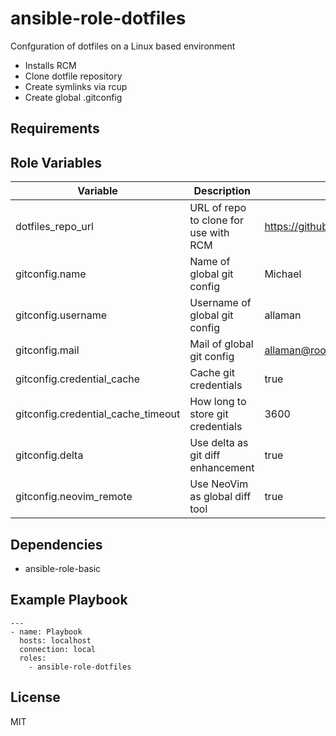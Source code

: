 ansible-role-dotfiles
=========

Confguration of dotfiles on a Linux based environment

- Installs RCM
- Clone dotfile repository
- Create symlinks via rcup
- Create global .gitconfig

Requirements
------------

Role Variables
--------------

| Variable| Description | default |
|---------|-------------|---------|
| dotfiles_repo_url | URL of repo to clone for use with RCM | https://github.com/Allaman/dotfiles.git |
| gitconfig.name | Name of global git config | Michael |
| gitconfig.username | Username of global git config | allaman |
| gitconfig.mail | Mail of global git config | allaman@rootknecht.net |
| gitconfig.credential_cache | Cache git credentials | true |
| gitconfig.credential_cache_timeout | How long to store git credentials | 3600 |
| gitconfig.delta | Use delta as git diff enhancement | true |
| gitconfig.neovim_remote | Use NeoVim as global diff tool | true |

Dependencies
------------

- ansible-role-basic

Example Playbook
----------------

```
---
- name: Playbook
  hosts: localhost
  connection: local
  roles:
    - ansible-role-dotfiles
```

License
-------

MIT
